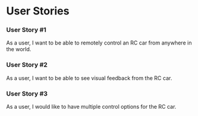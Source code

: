 # User Stories

### User Story #1

As a user, I want to be able to remotely control an RC car from anywhere in the world.

### User Story #2

As a user, I want to be able to see visual feedback from the RC car.

### User Story #3

As a user, I would like to have multiple control options for the RC car.
